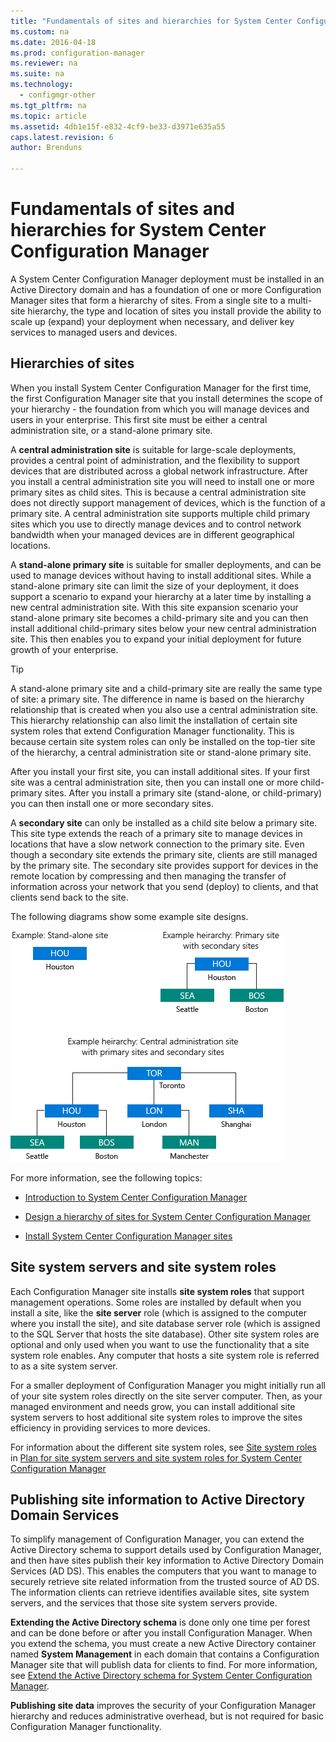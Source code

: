 ```yaml
---
title: "Fundamentals of sites and hierarchies for System Center Configuration Manager"
ms.custom: na
ms.date: 2016-04-18
ms.prod: configuration-manager
ms.reviewer: na
ms.suite: na
ms.technology:
  - configmgr-other
ms.tgt_pltfrm: na
ms.topic: article
ms.assetid: 4db1e15f-e832-4cf9-be33-d3971e635a55
caps.latest.revision: 6
author: Brenduns

---
```

# Fundamentals of sites and hierarchies for System Center Configuration Manager
A System Center Configuration Manager deployment must be installed in an Active Directory domain and has a foundation of one or more Configuration Manager sites that form a hierarchy of sites. From a single site to a multi-site hierarchy, the type and location of sites you install provide the ability to scale up (expand) your deployment when necessary, and deliver key services to managed users and devices.

## Hierarchies of sites
When you install System Center Configuration Manager for the first time, the first Configuration Manager site that you install determines the scope of your hierarchy - the foundation from which you will manage devices and users in your enterprise. This first site must be either a central administration site, or a stand-alone primary site.  

 A **central administration site** is suitable for large-scale deployments,  provides a central point of administration, and the flexibility to support devices that are distributed across a global network infrastructure. After you install a  central administration site you will need to install one or more primary sites as child sites.  This is because a central administration site does not directly support management of devices, which is the function of a primary site. A central administration site supports multiple child primary sites which you use to directly manage devices and to control network bandwidth when your managed devices are in different geographical locations.  

 A **stand-alone primary site** is suitable for smaller deployments, and can be used to manage devices without having to install additional sites. While a stand-alone primary site can limit the size of your deployment, it does support a scenario to expand your hierarchy at a later time by installing a new central administration site. With this site expansion scenario your stand-alone primary site becomes a child-primary site and you can then install additional child-primary sites below your new central administration site.  This then enables you to expand your initial deployment for future growth of your enterprise.  

> [!TIP]  
>  A stand-alone primary site and a child-primary site are really the same type of site: a primary site. The difference in name is based on the hierarchy relationship that is created when you also use a central administration site.  This hierarchy relationship can also limit the installation of certain site system roles that extend Configuration Manager functionality. This is because certain site system roles can only be installed on the top-tier site of the hierarchy, a central administration site or stand-alone primary site.  

 After you install your first site, you can install additional sites.  If your first site was a central administration site, then you can install one or more child-primary sites.  After you install a primary site (stand-alone, or child-primary) you can then install one or more secondary sites.  

 A **secondary site** can only be installed as a child site below a primary site. This site type extends the reach of a primary site to manage devices in locations that have a slow network connection to the primary site.   Even though a secondary site extends the primary site, clients are still managed by the primary site. The secondary site provides support for devices in the remote location by compressing and then managing the transfer of   information across your network that you send (deploy) to clients,  and that clients send back to the site.  

 The following diagrams show some example site designs.  

 ![Hierarchy examples](media/Hierarchy_examples.png)  

 For more information, see the following topics:  

-   [Introduction to System Center Configuration Manager](../../core/understand/introduction.md)  

-   [Design a hierarchy of sites for System Center Configuration Manager](../../core/plan-design/hierarchy/design-a-hierarchy-of-sites.md)  

-   [Install System Center Configuration Manager sites](../Topic/Install%20System%20Center%20Configuration%20Manager%20sites.md)  

## Site system servers and site system roles  
 Each Configuration Manager site installs **site system roles** that support  management operations.  Some roles are installed by default when you install a site, like the **site  server** role (which is assigned to the computer where you install the site), and site database server role (which is assigned to the SQL Server that hosts the site database). Other site system roles are optional and only used when you want to use the functionality that a site system role enables.  Any computer that hosts a site system role is referred to as a site system server.  

 For a smaller deployment of Configuration Manager you might initially run all of your site system roles directly on the site server computer. Then, as your managed environment and needs grow, you can  install additional site system servers to host additional site system roles to improve the sites efficiency in providing services to more devices.  

 For information about the different site system roles, see [Site system roles](../../core/plan-design/hierarchy/plan-for-site-system-servers-and-site-system-roles.md#bkmk_planroles) in [Plan for site system servers and site system roles for System Center Configuration Manager](../../core/plan-design/hierarchy/plan-for-site-system-servers-and-site-system-roles.md)  

## Publishing site information to Active Directory Domain Services  
 To simplify management of Configuration Manager, you can extend the Active Directory schema to support details used by Configuration Manager,  and then have sites publish their key information to Active Directory Domain Services (AD DS). This enables the computers that you want to manage to securely retrieve site related  information from the trusted source of AD DS. The information clients can retrieve identifies available sites, site system servers, and the services that those site system servers provide.  

 **Extending the Active Directory schema** is done only one time per forest and can be done before or after you install Configuration Manager.   When you  extend the schema, you must create a new Active Directory container named **System Management** in each domain that contains a Configuration Manager site that will publish data for clients to find. For more information, see [Extend the Active Directory schema for System Center Configuration Manager](../../core/plan-design/network/extend-the-active-directory-schema.md).  

 **Publishing site data** improves the security of your Configuration Manager hierarchy and reduces administrative overhead, but  is not required for basic Configuration Manager functionality.  
